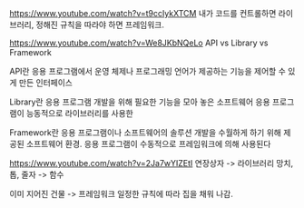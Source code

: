 https://www.youtube.com/watch?v=t9ccIykXTCM
내가 코드를 컨트롤하면 라이브러리, 정해진 규칙을 따라야 하면 프레임워크.

https://www.youtube.com/watch?v=We8JKbNQeLo
API vs Library vs Framework

API란
응용 프로그램에서 운영 체제나 프로그래밍 언어가 제공하는 기능을 제어할 수 있게 만든 인터페이스

Library란
응용 프로그램 개발을 위해 필요한 기능을 모아 놓은 소프트웨어
응용 프로그램이 능동적으로 라이브러리를 사용한

Framework란
응용 프로그램이나 소프트웨어의 솔루션 개발을 수월하게 하기 위해 제공된 소프트웨어 환경.
응용 프로그램이 수동적으로 프레임워크에 의해 사용된다

https://www.youtube.com/watch?v=2Ja7wYIZEtI
연장상자 -> 라이브러리
망치, 톱, 줄자 -> 함수

이미 지어진 건물 -> 프레임워크
일정한 규칙에 따라 집을 채워 나감.